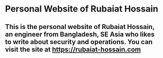 # Personal Website of Rubaiat Hossain

## This is the personal website of Rubaiat Hossain, an engineer from Bangladesh, SE Asia who likes to write about security and operations. You can visit the site at https://rubaiat-hossain.com
